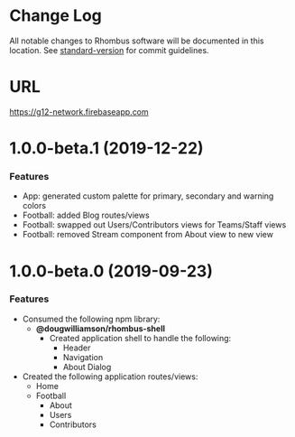 # Change Log

All notable changes to Rhombus software will be documented in this location. See [standard-version](https://github.com/conventional-changelog/standard-version) for commit guidelines.

# URL

https://g12-network.firebaseapp.com

<a name="1.0.0-beta.1"></a>
# 1.0.0-beta.1 (2019-12-22)

### Features

* App: generated custom palette for primary, secondary and warning colors
* Football: added Blog routes/views
* Football: swapped out Users/Contributors views for Teams/Staff views
* Football: removed Stream component from About view to new view

<a name="1.0.0-beta.0"></a>
# 1.0.0-beta.0 (2019-09-23)

### Features

* Consumed the following npm library:
  - **@dougwilliamson/rhombus-shell**
    - Created application shell to handle the following:
        - Header
        - Navigation
        - About Dialog
* Created the following application routes/views:
    - Home
    - Football
        - About
        - Users
        - Contributors
